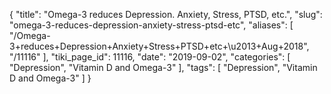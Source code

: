 {
    "title": "Omega-3 reduces Depression. Anxiety, Stress, PTSD, etc.",
    "slug": "omega-3-reduces-depression-anxiety-stress-ptsd-etc",
    "aliases": [
        "/Omega-3+reduces+Depression+Anxiety+Stress+PTSD+etc+\u2013+Aug+2018",
        "/11116"
    ],
    "tiki_page_id": 11116,
    "date": "2019-09-02",
    "categories": [
        "Depression",
        "Vitamin D and Omega-3"
    ],
    "tags": [
        "Depression",
        "Vitamin D and Omega-3"
    ]
}